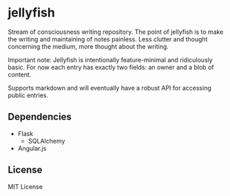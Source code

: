 # jellyfish

Stream of consciousness writing repository. The point of jellyfish is to make the writing and maintaining of notes painless. Less clutter and thought concerning the medium, more thought about the writing.

Important note: Jellyfish is intentionally feature-minimal and ridiculously basic. For now each entry has exactly two fields: an owner and a blob of content.

Supports markdown and will eventually have a robust API for accessing public entries.

## Dependencies
+ Flask
    * SQLAlchemy
+ Angular.js

## License

MIT License


